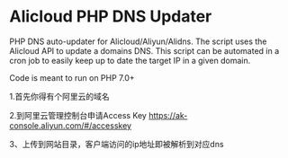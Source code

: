 # Alicloud PHP DNS Updater

PHP DNS auto-updater for Alicloud/Aliyun/Alidns. The script uses the Alicloud API to update a domains DNS. This script can be automated in a cron job to easily keep up to date the target IP in a given domain.

Code is meant to run on PHP 7.0+

1.首先你得有个阿里云的域名

2.到阿里云管理控制台申请Access Key
https://ak-console.aliyun.com/#/accesskey

3、上传到网站目录，客户端访问的ip地址即被解析到对应dns
